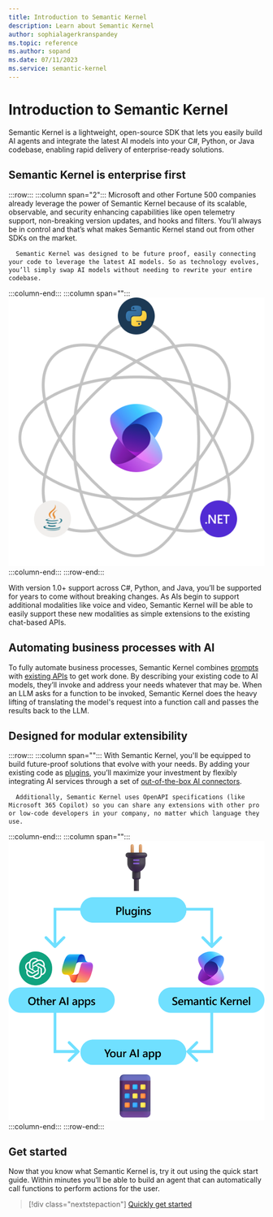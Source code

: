 ```yaml
---
title: Introduction to Semantic Kernel
description: Learn about Semantic Kernel
author: sophialagerkranspandey
ms.topic: reference
ms.author: sopand
ms.date: 07/11/2023
ms.service: semantic-kernel
---
```


# Introduction to Semantic Kernel

Semantic Kernel is a lightweight, open-source SDK that lets you easily build AI agents and integrate the latest AI models into your C#, Python, or Java codebase, enabling rapid delivery of enterprise-ready solutions.


## Semantic Kernel is enterprise first


:::row:::
   :::column span="2":::
      Microsoft and other Fortune 500 companies already leverage the power of Semantic Kernel because of its scalable, observable, and security enhancing capabilities like open telemetry support, non-breaking version updates, and hooks and filters. You’ll always be in control and that’s what makes Semantic Kernel stand out from other SDKs on the market.

      Semantic Kernel was designed to be future proof, easily connecting your code to leverage the latest AI models. So as technology evolves, you’ll simply swap AI models without needing to rewrite your entire codebase.
   :::column-end:::
   :::column span="":::
    ![Intro Image](../media/Introduction-to-Semantic-Kernel.png)
   :::column-end:::
:::row-end:::

With version 1.0+ support across C#, Python, and Java, you’ll be supported for years to come without breaking changes. As AIs begin to support additional modalities like voice and video, Semantic Kernel will be able to easily support these new modalities as simple extensions to the existing chat-based APIs.

## Automating business processes with AI

To fully automate business processes, Semantic Kernel combines [prompts](../concepts/prompts.md) with [existing APIs](../concepts/plugins.md) to get work done. By describing your existing code to AI models, they’ll invoke and address your needs whatever that may be. When an LLM asks for a function to be invoked, Semantic Kernel does the heavy lifting of translating the model's request into a function call and passes the results back to the LLM.


## Designed for modular extensibility



:::row:::
   :::column span="":::
      With Semantic Kernel, you'll be equipped to build future-proof solutions that evolve with your needs. By adding your existing code as [plugins](../concepts/plugins.md), you’ll maximize your investment by flexibly integrating AI services through a set of [out-of-the-box AI connectors](../concepts/ai-services/index.md).
      
      Additionally, Semantic Kernel uses OpenAPI specifications (like Microsoft 365 Copilot) so you can share any extensions with other pro or low-code developers in your company, no matter which language they use.
   :::column-end:::
   :::column span="":::
    ![Modular Extensibility](../media/Designed-for-modular-extensibility.png)
   :::column-end:::
:::row-end:::


## Get started

Now that you know what Semantic Kernel is, try it out using the quick start guide. Within minutes you’ll be able to build an agent that can automatically call functions to perform actions for the user.

> [!div class="nextstepaction"]
> [Quickly get started](../get-started/quick-start-guide.md)